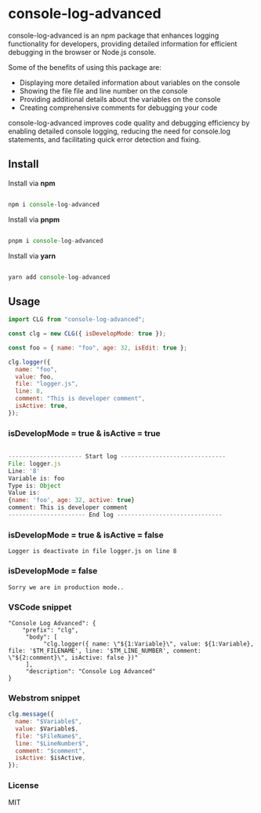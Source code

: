 # console-log-advanced

console-log-advanced is an npm package that enhances logging functionality for developers, providing detailed information for efficient debugging in the browser or Node.js console.

Some of the benefits of using this package are:

- Displaying more detailed information about variables on the console
- Showing the file file and line number on the console
- Providing additional details about the variables on the console
- Creating comprehensive comments for debugging your code

console-log-advanced improves code quality and debugging efficiency by enabling detailed console logging, reducing the need for console.log statements, and facilitating quick error detection and fixing.

## Install

Install via **npm**

```javascript

npm i console-log-advanced

```

Install via **pnpm**

```javascript

pnpm i console-log-advanced

```

Install via **yarn**

```javascript

yarn add console-log-advanced

```

## Usage

```javascript
import CLG from "console-log-advanced";

const clg = new CLG({ isDevelopMode: true });

const foo = { name: "foo", age: 32, isEdit: true };

clg.logger({
  name: "foo",
  value: foo,
  file: "logger.js",
  line: 8,
  comment: "This is developer comment",
  isActive: true,
});
```

### isDevelopMode = true & isActive = true

```javascript

--------------------- Start log ------------------------------
File: logger.js
Line: '8'
Variable is: foo
Type is: Object
Value is:
{name: 'foo', age: 32, active: true}
comment: This is developer comment
---------------------- End log ------------------------------

```

### isDevelopMode = true & isActive = false

```plaintext
Logger is deactivate in file logger.js on line 8
```

### isDevelopMode = false

```plaintext
Sorry we are in production mode..
```

### VSCode snippet

```plaintext
"Console Log Advanced": {
    "prefix": "clg",
     "body": [
          "clg.logger({ name: \"${1:Variable}\", value: ${1:Variable}, file: '$TM_FILENAME', line: '$TM_LINE_NUMBER', comment: \"${2:comment}\", isActive: false })"
     ],
     "description": "Console Log Advanced"
}
```

### Webstrom snippet

```javascript
clg.message({
  name: "$Variable$",
  value: $Variable$,
  file: "$FileName$",
  line: "$LineNumber$",
  comment: "$comment",
  isActive: $isActive,
});
```

### License

MIT
